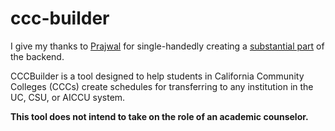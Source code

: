 # ccc-builder

I give my thanks to [Prajwal](https://github.com/kidkoder432) for single-handedly creating a [substantial part](https://github.com/kidkoder432/ccc-builder-backend) of the backend.

CCCBuilder is a tool designed to help students in California Community Colleges (CCCs) create schedules for transferring to any institution in the UC, CSU, or AICCU system.

**This tool does not intend to take on the role of an academic counselor.**
